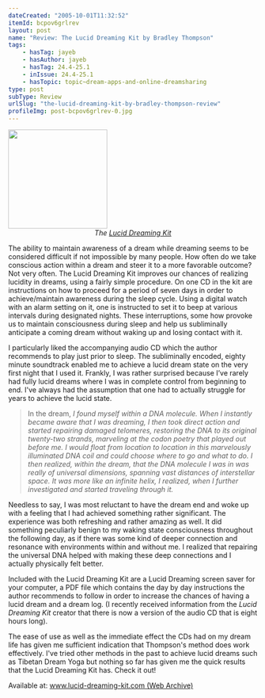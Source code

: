 ```yaml
---
dateCreated: "2005-10-01T11:32:52"
itemId: bcpov6grlrev
layout: post
name: "Review: The Lucid Dreaming Kit by Bradley Thompson"
tags:
    - hasTag: jayeb
    - hasAuthor: jayeb
    - hasTag: 24.4-25.1
    - inIssue: 24.4-25.1
    - hasTopic: topic~dream-apps-and-online-dreamsharing
type: post
subType: Review
urlSlug: "the-lucid-dreaming-kit-by-bradley-thompson-review"
profileImg: post-bcpov6grlrev-0.jpg
---
```


<img src="../images/post-bcpov6grlrev-0.jpg" width="200px" height="auto"/>
<!--nopreview--><div style="text-align:center"><i>The <a href="https://web.archive.org/web/20050911073227/http://www.lucid-dreaming-kit.com:80/lucid-dreaming/">Lucid Dreaming Kit</a></i></div><!--/nopreview-->

The ability to maintain awareness of a dream while dreaming seems to be considered difficult if not impossible by many people. How often do we take conscious action within a dream and steer it to a more favorable outcome? Not very often. The Lucid Dreaming Kit improves our chances of realizing lucidity in dreams, using a fairly simple procedure. On one CD in the kit are instructions on how to proceed for a period of seven days in order to achieve/maintain awareness during the sleep cycle. Using a digital watch with an alarm setting on it, one is instructed to set it to beep at various intervals during designated nights. These interruptions‚ some how provoke us to maintain consciousness during sleep and help us subliminally anticipate a coming dream without waking up and losing contact with it.

I particularly liked the accompanying audio CD which the author recommends to play just prior to sleep. The subliminally encoded, eighty minute soundtrack enabled me to achieve a lucid dream state on the very first night that I used it. Frankly, I was rather surprised because I’ve rarely had fully lucid dreams where I was in complete control from beginning to end. I've always had the assumption that one had to actually struggle for years to achieve the lucid state.

> In the dream, _I found myself within a DNA molecule. When I instantly became aware that I was dreaming, I then took direct action and started repairing damaged telomeres, restoring the DNA to its original twenty-two strands, marveling at the codon poetry that played out before me. I would float from location to location in this marvelously illuminated DNA coil and could choose where to go and what to do. I then realized, within the dream, that the DNA molecule I was in was really of universal dimensions, spanning vast distances of interstellar space. It was more like an infinite helix, I realized, when I further investigated and started traveling through it._

Needless to say, I was most reluctant to have the dream end and woke up with a feeling that I had achieved something rather significant. The experience was both refreshing and rather amazing as well. It did something peculiarly benign to my waking state consciousness throughout the following day, as if there was some kind of deeper connection and resonance with environments within and without me. I realized that repairing the universal DNA helped with making these deep connections and I actually physically felt better.

Included with the Lucid Dreaming Kit are a Lucid Dreaming screen saver for your computer, a PDF file which contains the day by day instructions the author recommends to follow in order to increase the chances of having a lucid dream and a dream log. (I recently received information from the _Lucid Dreaming Kit_ creator that there is now a version of the audio CD that is eight hours long).

The ease of use as well as the immediate effect the CDs had on my dream life has given me sufficient indication that Thompson's method does work effectively. I've tried other methods in the past to achieve lucid dreams such as Tibetan Dream Yoga but nothing so far has given me the quick results that the Lucid Dreaming Kit has. Check it out!

Available at: [www.lucid-dreaming-kit.com (Web Archive)](https://web.archive.org/web/20050911073227/http://www.lucid-dreaming-kit.com:80/lucid-dreaming/)
